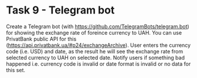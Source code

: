 # Task 9 - Telegram bot

Create a Telegram bot (with https://github.com/TelegramBots/telegram.bot) for showing the exchange rate of foreince currency to UAH.
You can use PrivatBank public API for this (https://api.privatbank.ua/#p24/exchangeArchive).
User enters the currency code (i.e. USD) and date, as the result he will see the exchange rate from selected currency to UAH on selected date.
Notify users if something bad happened i.e. currency code is invalid or date format is invalid or no data for this set.

